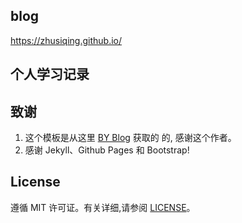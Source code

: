 ## blog
https://zhusiqing.github.io/

## 个人学习记录

## 致谢

1. 这个模板是从这里 [BY Blog](https://github.com/qiubaiying/qiubaiying.github.io) 获取的 的, 感谢这个作者。 
2. 感谢 Jekyll、Github Pages 和 Bootstrap!

## License

遵循 MIT 许可证。有关详细,请参阅 [LICENSE](https://github.com/qiubaiying/qiubaiying.github.io/blob/master/LICENSE)。

